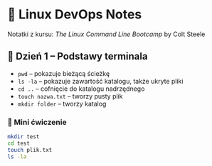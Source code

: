 # 📓 Linux DevOps Notes

Notatki z kursu: *The Linux Command Line Bootcamp* by Colt Steele  

## 📁 Dzień 1 – Podstawy terminala

- `pwd` – pokazuje bieżącą ścieżkę
- `ls -la` – pokazuje zawartość katalogu, także ukryte pliki
- `cd ..` – cofnięcie do katalogu nadrzędnego
- `touch nazwa.txt` – tworzy pusty plik
- `mkdir folder` – tworzy katalog

### 🧪 Mini ćwiczenie
```bash
mkdir test
cd test
touch plik.txt
ls -la
